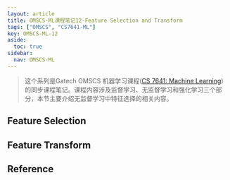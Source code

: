 ```yaml
---
layout: article
title: OMSCS-ML课程笔记12-Feature Selection and Transform
tags: ["OMSCS", "CS7641-ML"]
key: OMSCS-ML-12
aside:
  toc: true
sidebar:
  nav: OMSCS-ML
---
```


> 这个系列是Gatech OMSCS 机器学习课程([CS 7641: Machine Learning](https://omscs.gatech.edu/cs-7641-machine-learning))的同步课程笔记。课程内容涉及监督学习、无监督学习和强化学习三个部分，本节主要介绍无监督学习中特征选择的相关内容。
<!--more-->

## Feature Selection

## Feature Transform

## Reference

